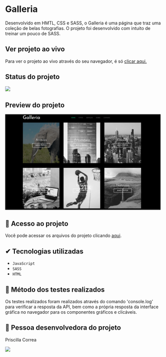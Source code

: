 # Galleria

Desenvolvido em HMTL, CSS e SASS, o Galleria é uma página que traz uma coleção de belas fotografias. O projeto foi desenvolvido com intuito de treinar um pouco de SASS.

## Ver projeto ao vivo
Para ver o projeto ao vivo através do seu navegador, é só [clicar aqui.](https://prissycorrea.github.io/galleria/)

## Status do projeto
<img src="http://img.shields.io/static/v1?label=STATUS&message=CONCLUIDO&color=GREEN&style=for-the-badge"/>

## Preview do projeto
<img src="https://github.com/prissycorrea/galleria/blob/main/img/galleria.PNG?raw=true" width="500">

## 📁 Acesso ao projeto
Você pode acessar os arquivos do projeto clicando [aqui](https://github.com/prissycorrea/galleria).

## ✔ Tecnologias utilizadas
- ``JavaScript``
- ``SASS``
- ``HTML``

## 🧯 Método dos testes realizados
Os testes realizados foram realizados através do comando 'console.log' para verificar a resposta da API, bem como a própria resposta da interface gráfica no navegador para os componentes gráficos e clicáveis.

## 🖖 Pessoa desenvolvedora do projeto
Priscilla Correa

[<img src="https://cdn.jsdelivr.net/gh/devicons/devicon/icons/linkedin/linkedin-original.svg" width=30px>](https://www.linkedin.com/in/priscilla-correa/)

